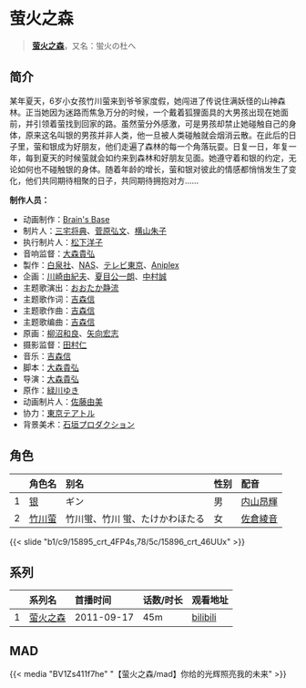 # 萤火之森


> <u>**[萤火之森](https://bgm.tv/subject/12544)**</u>，又名：蛍火の杜へ

## 简介

某年夏天，6岁小女孩竹川萤来到爷爷家度假，她闯进了传说住满妖怪的山神森林。正当她因为迷路而焦急万分的时候，一个戴着狐狸面具的大男孩出现在她面前，并引领着萤找到回家的路。虽然萤分外感激，可是男孩却禁止她碰触自己的身体，原来这名叫银的男孩并非人类，他一旦被人类碰触就会烟消云散。在此后的日子里，萤和银成为好朋友，他们走遍了森林的每一个角落玩耍。日复一日，年复一年，每到夏天的时候萤就会如约来到森林和好朋友见面。她遵守着和银的约定，无论如何也不碰触银的身体。随着年龄的增长，萤和银对彼此的情感都悄悄发生了变化，他们共同期待相聚的日子，共同期待拥抱对方……

**制作人员：**
- 动画制作：[Brain's Base](https://bgm.tv/person/3329)
- 制片人：[三宅将典](https://bgm.tv/person/41510)、[菅原弘文](https://bgm.tv/person/49337)、[横山朱子](https://bgm.tv/person/49336)
- 执行制片人：[松下洋子](https://bgm.tv/person/3131)
- 音响监督：[大森貴弘](https://bgm.tv/person/654)
- 製作：[白泉社](https://bgm.tv/person/588)、[NAS](https://bgm.tv/person/722)、[テレビ東京](https://bgm.tv/person/188)、[Aniplex](https://bgm.tv/person/645)
- 企画：[川崎由紀夫](https://bgm.tv/person/49145)、[夏目公一朗](https://bgm.tv/person/3350)、[中村誠](https://bgm.tv/person/50)
- 主题歌演出：[おおたか静流](https://bgm.tv/person/7469)
- 主题歌作词：[吉森信](https://bgm.tv/person/1763)
- 主题歌作曲：[吉森信](https://bgm.tv/person/1763)
- 主题歌编曲：[吉森信](https://bgm.tv/person/1763)
- 原画：[柳沼和良](https://bgm.tv/person/11359)、[矢向宏志](https://bgm.tv/person/12763)
- 摄影监督：[田村仁](https://bgm.tv/person/3122)
- 音乐：[吉森信](https://bgm.tv/person/1763)
- 脚本：[大森貴弘](https://bgm.tv/person/654)
- 导演：[大森貴弘](https://bgm.tv/person/654)
- 原作：[緑川ゆき](https://bgm.tv/person/3565)
- 动画制片人：[佐藤由美](https://bgm.tv/person/49339)
- 协力：[東京テアトル](https://bgm.tv/person/56079)
- 背景美术：[石垣プロダクション](https://bgm.tv/person/63929)

## 角色

|     |   角色名   |   别名  | 性别 |  配音  |
|:--- |:------  |:----      |:---  |:--   |
| 1 | [银](https://bgm.tv/character/15895) | ギン | 男 | [内山昂輝](https://bgm.tv/person/5768) |
| 2 | [竹川萤](https://bgm.tv/character/15896) | 竹川蛍、竹川 蛍、たけかわほたる | 女 | [佐倉綾音](https://bgm.tv/person/5745) |

{{< slide "b1/c9/15895_crt_4FP4s,78/5c/15896_crt_46UUx" >}}

## 系列

|     |   系列名   |   首播时间  | 话数/时长  | 观看地址 |
|:---  |:------    |:----      |:---       |:---  |
| 1 |[萤火之森](https://bgm.tv/subject/12544)| 2011-09-17 | 45m | [bilibili](https://www.bilibili.com/bangumi/play/ep269127)  |


## MAD

{{< media  "BV1Zs411f7he"
"【萤火之森/mad】你给的光辉照亮我的未来"  >}}

